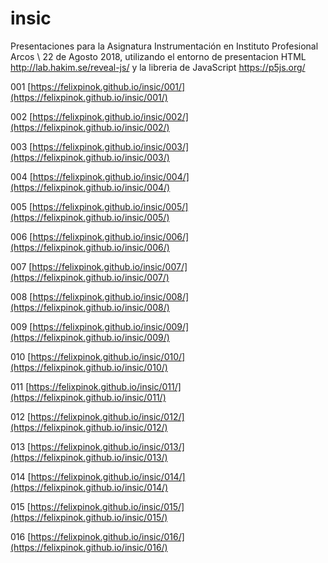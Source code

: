 # insic

Presentaciones para la Asignatura Instrumentación en Instituto Profesional Arcos \ 22 de Agosto 2018, utilizando el entorno de presentacion HTML http://lab.hakim.se/reveal-js/ y la libreria de JavaScript https://p5js.org/

001 [https://felixpinok.github.io/insic/001/](https://felixpinok.github.io/insic/001/)

002 [https://felixpinok.github.io/insic/002/](https://felixpinok.github.io/insic/002/)

003 [https://felixpinok.github.io/insic/003/](https://felixpinok.github.io/insic/003/)

004 [https://felixpinok.github.io/insic/004/](https://felixpinok.github.io/insic/004/)

005 [https://felixpinok.github.io/insic/005/](https://felixpinok.github.io/insic/005/)

006 [https://felixpinok.github.io/insic/006/](https://felixpinok.github.io/insic/006/)

007 [https://felixpinok.github.io/insic/007/](https://felixpinok.github.io/insic/007/)

008 [https://felixpinok.github.io/insic/008/](https://felixpinok.github.io/insic/008/)

009 [https://felixpinok.github.io/insic/009/](https://felixpinok.github.io/insic/009/)

010 [https://felixpinok.github.io/insic/010/](https://felixpinok.github.io/insic/010/)

011 [https://felixpinok.github.io/insic/011/](https://felixpinok.github.io/insic/011/)

012 [https://felixpinok.github.io/insic/012/](https://felixpinok.github.io/insic/012/)

013 [https://felixpinok.github.io/insic/013/](https://felixpinok.github.io/insic/013/)

014 [https://felixpinok.github.io/insic/014/](https://felixpinok.github.io/insic/014/)

015 [https://felixpinok.github.io/insic/015/](https://felixpinok.github.io/insic/015/)

016 [https://felixpinok.github.io/insic/016/](https://felixpinok.github.io/insic/016/)
